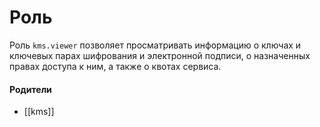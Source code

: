 # Роль

Роль `kms.viewer` позволяет просматривать информацию о ключах и ключевых парах шифрования и электронной подписи, о назначенных правах доступа к ним, а также о квотах сервиса.


#### Родители

- [[kms]]
